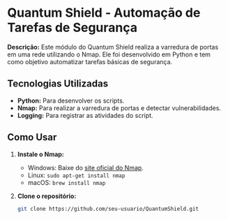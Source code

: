 # Quantum Shield - Automação de Tarefas de Segurança

**Descrição:** Este módulo do Quantum Shield realiza a varredura de portas em uma rede utilizando o Nmap. Ele foi desenvolvido em Python e tem como objetivo automatizar tarefas básicas de segurança.

## Tecnologias Utilizadas
- **Python:** Para desenvolver os scripts.
- **Nmap:** Para realizar a varredura de portas e detectar vulnerabilidades.
- **Logging:** Para registrar as atividades do script.

## Como Usar
1. **Instale o Nmap:**
   - Windows: Baixe do [site oficial do Nmap](https://nmap.org/download.html).
   - Linux: `sudo apt-get install nmap`
   - macOS: `brew install nmap`

2. **Clone o repositório:**
   ```bash
   git clone https://github.com/seu-usuario/QuantumShield.git
